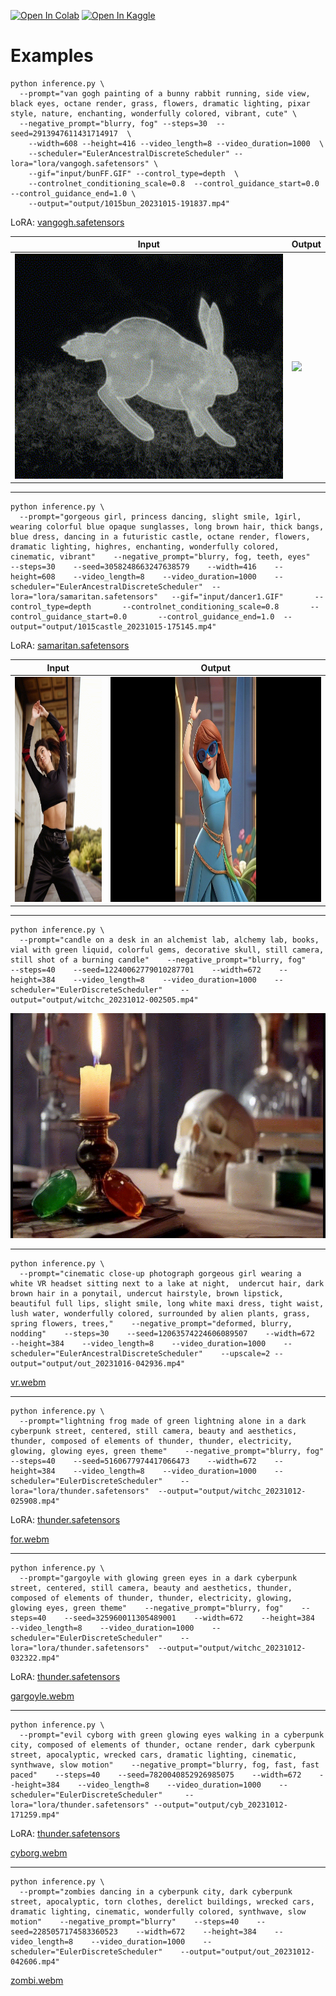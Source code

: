 [![Open In Colab](https://colab.research.google.com/assets/colab-badge.svg)](https://colab.research.google.com/drive/1lShjBqJdRxSm9wVu-BgCKepYQb9V2fTy?usp=sharing) [![Open In Kaggle](https://kaggle.com/static/images/open-in-kaggle.svg)](https://www.kaggle.com/pogscafe/hotshot-xl)

# Examples

```
python inference.py \
  --prompt="van gogh painting of a bunny rabbit running, side view, black eyes, octane render, grass, flowers, dramatic lighting, pixar style, nature, enchanting, wonderfully colored, vibrant, cute" \
  --negative_prompt="blurry, fog" --steps=30  --seed=2913947611431714917  \
    --width=608 --height=416 --video_length=8 --video_duration=1000  \
    --scheduler="EulerAncestralDiscreteScheduler" --lora="lora/vangogh.safetensors" \
    --gif="input/bunFF.GIF" --control_type=depth  \
    --controlnet_conditioning_scale=0.8  --control_guidance_start=0.0 --control_guidance_end=1.0 \
    --output="output/1015bun_20231015-191837.mp4"
```

LoRA: [vangogh.safetensors](https://civitai.com/models/157780/vangoghbrushwork-sd-xl-10)

| Input | Output |
|-----------|----------|
| <img src="input/bunFF.GIF" height="360" /> | <img src="output/bunny.GIF" height="360" /> |  

-----------

```
python inference.py \
  --prompt="gorgeous girl, princess dancing, slight smile, 1girl, wearing colorful blue opaque sunglasses, long brown hair, thick bangs, blue dress, dancing in a futuristic castle, octane render, flowers, dramatic lighting, highres, enchanting, wonderfully colored, cinematic, vibrant"    --negative_prompt="blurry, fog, teeth, eyes"    --steps=30    --seed=3058248663247638579    --width=416    --height=608    --video_length=8    --video_duration=1000    --scheduler="EulerAncestralDiscreteScheduler"  --lora="lora/samaritan.safetensors"   --gif="input/dancer1.GIF"       --control_type=depth       --controlnet_conditioning_scale=0.8       --control_guidance_start=0.0       --control_guidance_end=1.0  --output="output/1015castle_20231015-175145.mp4"
```

LoRA: [samaritan.safetensors](https://civitai.com/models/121932?modelVersionId=132727)

| Input | Output |
|-----------|----------|
| <img src="input/dancer.GIF" height="360" /> | <img src="output/princess.GIF" height="360" /> |  

-----------

```
python inference.py \
  --prompt="candle on a desk in an alchemist lab, alchemy lab, books, vial with green liquid, colorful gems, decorative skull, still camera, still shot of a burning candle"    --negative_prompt="blurry, fog"    --steps=40    --seed=12240062779010287701    --width=672    --height=384    --video_length=8    --video_duration=1000    --scheduler="EulerDiscreteScheduler"    --output="output/witchc_20231012-002505.mp4"
```
<img src="output/candle.GIF" height="360" /> 

-----------

```
python inference.py \
  --prompt="cinematic close-up photograph gorgeous girl wearing a white VR headset sitting next to a lake at night,  undercut hair, dark brown hair in a ponytail, undercut hairstyle, brown lipstick, beautiful full lips, slight smile, long white maxi dress, tight waist, lush water, wonderfully colored, surrounded by alien plants, grass, spring flowers, trees,"    --negative_prompt="deformed, blurry, nodding"    --steps=30    --seed=12063574224606089507    --width=672    --height=384    --video_length=8    --video_duration=1000    --scheduler="EulerAncestralDiscreteScheduler"    --upscale=2 --output="output/out_20231016-042936.mp4"
```
[vr.webm](https://github.com/wandaweb/Hotshot-XL/assets/63283384/182804d9-b720-4343-833f-9fe43599dd2f)

-----------

```
python inference.py \
  --prompt="lightning frog made of green lightning alone in a dark cyberpunk street, centered, still camera, beauty and aesthetics, thunder, composed of elements of thunder, thunder, electricity, glowing, glowing eyes, green theme"    --negative_prompt="blurry, fog"    --steps=40    --seed=5160677974417066473    --width=672    --height=384    --video_length=8    --video_duration=1000    --scheduler="EulerDiscreteScheduler"    --lora="lora/thunder.safetensors"  --output="output/witchc_20231012-025908.mp4"
```
LoRA: [thunder.safetensors](https://civitai.com/models/152849?modelVersionId=171103)

[for.webm](https://github.com/wandaweb/Hotshot-XL/assets/63283384/1f2a7e9a-9d34-4ace-829e-6ef7a7b1ccba)

-----------

```
python inference.py \
  --prompt="gargoyle with glowing green eyes in a dark cyberpunk street, centered, still camera, beauty and aesthetics, thunder, composed of elements of thunder, thunder, electricity, glowing, glowing eyes, green theme"    --negative_prompt="blurry, fog"    --steps=40    --seed=325960011305489001    --width=672    --height=384    --video_length=8    --video_duration=1000    --scheduler="EulerDiscreteScheduler"    --lora="lora/thunder.safetensors"  --output="output/witchc_20231012-032322.mp4"
```
LoRA: [thunder.safetensors](https://civitai.com/models/152849?modelVersionId=171103)

[gargoyle.webm](https://github.com/wandaweb/Hotshot-XL/assets/63283384/04b8520e-4dc7-4364-8588-d03c9bbfefea)

-----------

```
python inference.py \
  --prompt="evil cyborg with green glowing eyes walking in a cyberpunk city, composed of elements of thunder, octane render, dark cyberpunk street, apocalyptic, wrecked cars, dramatic lighting, cinematic, synthwave, slow motion"    --negative_prompt="blurry, fog, fast, fast paced"    --steps=40    --seed=7820040852926985075    --width=672    --height=384    --video_length=8    --video_duration=1000    --scheduler="EulerDiscreteScheduler"     --lora="lora/thunder.safetensors" --output="output/cyb_20231012-171259.mp4"
```
LoRA: [thunder.safetensors](https://civitai.com/models/152849?modelVersionId=171103)

[cyborg.webm](https://github.com/wandaweb/Hotshot-XL/assets/63283384/b9213d75-61a2-4c5f-9ca2-e280510446e5)

-----------

```
python inference.py \
  --prompt="zombies dancing in a cyberpunk city, dark cyberpunk street, apocalyptic, torn clothes, derelict buildings, wrecked cars, dramatic lighting, cinematic, wonderfully colored, synthwave, slow motion"    --negative_prompt="blurry"    --steps=40    --seed=2285057174583360523    --width=672    --height=384    --video_length=8    --video_duration=1000    --scheduler="EulerDiscreteScheduler"    --output="output/out_20231012-042606.mp4"
```

[zombi.webm](https://github.com/wandaweb/Hotshot-XL/assets/63283384/81201ce6-39c5-4c0f-b465-bbdb2eb582dc)

